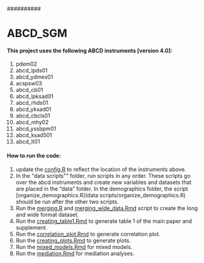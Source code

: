##########
# ABCD_SGM


#### This project uses the following ABCD instruments [version 4.0]:

1. pdem02
2. abcd_lpds01
3. abcd_ydmes01
4. acspsw03
5. abcd_cb01 
6. abcd_lpksad01
7. abcd_rhds01
8. abcd_yksad01
9. abcd_cbcls01
10. abcd_mhy02
11. abcd_yssbpm01
12. abcd_ksad501
13. abcd_lt01


#### How to run the code:

1. update the [config.R](config.R) to reflect the location of the instruments above.
2. In the "data scripts"" folder, run scripts in any order. These scripts go over the abcd instruments and create new variables and datasets that are placed in the “data” folder.
In the demographics folder, the script [organize_demographics.R](data scripts/organize_demographics.R) should be run after the other two scripts.
3. Run the [merging.R](scripts/merging.R) and [merging_wide_data.Rmd](scripts/merging_wide_data.Rmd) script to create the long and wide format dataset.
4. Run the [creating_table1.Rmd](scripts/creating_table1.Rmd) to generate table 1 of the main paper and supplement.
5. Run the [correlation_plot.Rmd](scripts/correlation_plot.Rmd) to generate correlation plot.
5. Run the [creating_plots.Rmd](scripts/creating_plots.Rmd) to generate plots.
6. Run the [mixed_models.Rmd](scripts/mixed_models.Rmd) for mixed models.
7. Run the [mediation.Rmd](scripts/mediation.Rmd) for mediation analyses. 